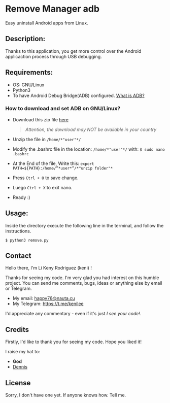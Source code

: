 # Remove Manager adb
Easy uninstall Android apps from Linux.



## Description:
Thanks to this application, you get more control over the Android applicaction process through USB debugging.

## Requirements:
* OS: GNU/Linux
* Python3
* To have Android Debug Bridge(ADB) configured.
[What is ADB?](https://en.wikipedia.org/wiki/Android_Debug_Bridge)
### How to download and set ADB on  GNU/Linux?
* Download this zip file [here](https://dl.google.com/android/repository/platform-tools_r31.0.2-linux.zip)

    > *Attention, the download may NOT be available in your country*

* Unzip the file in `/home/*"user"*/`
* Modify the .bashrc file in the location: `/home/*"user"*/` 
  with: `$ sudo nano .bashrc`
* At the End of the file, Write this:
  `export PATH=${PATH}:/home/”*user*”/*"unzip folder"*`
* Press `Ctrl + O` to save change.
* Luego `Ctrl + X` to exit nano.
* Ready :)


## Usage:

Inside the directory execute the following line in the terminal, and follow the instructions.

  `$ python3 remove.py`



## Contact

Hello there, I'm Li Keny Rodriguez (keni) !

Thanks for seeing my code. I'm very glad you had interest on this humble project.
You can send me comments, bugs, ideas or anything else by email or Telegram.

* My email:  <happy76@nauta.cu>
* My Telegram: https://t.me/kenilee

I'd appreciate any commentary - even if it's
just _I see your code!_.


## Credits
Firstly, I'd like to thank you for seeing my code.
Hope you liked it!

I raise my hat to:
* **God**
* [Dennis](https://github.com/dcruz1990)


## License
Sorry, I don't have one yet. If anyone knows how. Tell me.


